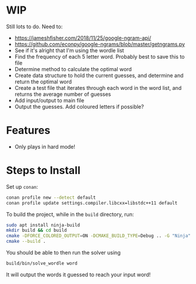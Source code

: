 # WIP
Still lots to do. Need to:
- https://jameshfisher.com/2018/11/25/google-ngram-api/
- https://github.com/econpy/google-ngrams/blob/master/getngrams.py
- See if it's alright that I'm using the wordle list
- Find the frequency of each 5 letter word. Probably best to save this to file
- Determine method to calculate the optimal word
- Create data structure to hold the current guesses, and determine and return the optimal word
- Create a test file that iterates through each word in the word list, and returns the average number of guesses
- Add input/output to main file
- Output the guesses. Add coloured letters if possible?

# Features
- Only plays in hard mode! 

# Steps to Install
Set up `conan`:
```bash
conan profile new --detect default
conan profile update settings.compiler.libcxx=libstdc++11 default
```

To build the project, while in the `build` directory, run:
```bash
sudo apt install ninja-build
mkdir build && cd build
cmake -DFORCE_COLORED_OUTPUT=ON -DCMAKE_BUILD_TYPE=Debug .. -G "Ninja" 
cmake --build .
```

You should be able to then run the solver using
```bash
build/bin/solve_wordle word
```

It will output the words it guessed to reach your input word!
